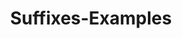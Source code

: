 ---
title: Suffixes-Examples
layout: revealjs-vocabulary
category: warm-up
script: 
  - studying
    working
    playing
    helping
    loving
  - studied
    worked
    played
    helped
    loved
  - generally
    easily
    probably
    legally
    particularly
  - acessible
    divisible 
    convertible
    incredible
    invincible
  - admirable
    adorable
    considerable
    inevitable
    justifiable
  - city
    capacity
    flexibility
    eternity
    agility
  - violence
    dependence
    patience
    innocence
    adolescence
---